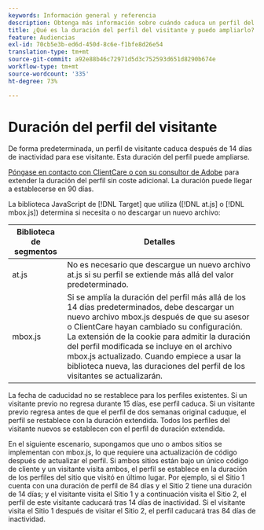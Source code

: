 ```yaml
---
keywords: Información general y referencia
description: Obtenga más información sobre cuándo caduca un perfil del visitante (de forma predeterminada, 14 días) en Adobe Target. La duración del perfil se puede ampliar poniéndose en contacto con Adobe Client Care.
title: ¿Qué es la duración del perfil del visitante y puedo ampliarlo?
feature: Audiencias
exl-id: 70cb5e3b-ed6d-450d-8c6e-f1bfe8d26e54
translation-type: tm+mt
source-git-commit: a92e88b46c72971d5d3c752593d651d8290b674e
workflow-type: tm+mt
source-wordcount: '335'
ht-degree: 73%

---
```


# Duración del perfil del visitante

De forma predeterminada, un perfil de visitante caduca después de 14 días de inactividad para ese visitante. Esta duración del perfil puede ampliarse.

[Póngase en contacto con ClientCare o con su consultor de Adobe](/help/cmp-resources-and-contact-information.md#reference_ACA3391A00EF467B87930A450050077C) para extender la duración del perfil sin coste adicional. La duración puede llegar a establecerse en 90 días.

La biblioteca JavaScript de [!DNL Target] que utiliza ([!DNL at.js] o [!DNL mbox.js]) determina si necesita o no descargar un nuevo archivo:

| Biblioteca de segmentos | Detalles |
|--- |--- |
| at.js | No es necesario que descargue un nuevo archivo at.js si su perfil se extiende más allá del valor predeterminado. |
| mbox.js | Si se amplía la duración del perfil más allá de los 14 días predeterminados, debe descargar un nuevo archivo mbox.js después de que su asesor o ClientCare hayan cambiado su configuración. La extensión de la cookie para admitir la duración del perfil modificada se incluye en el archivo mbox.js actualizado. Cuando empiece a usar la biblioteca nueva, las duraciones del perfil de los visitantes se actualizarán. |

La fecha de caducidad no se restablece para los perfiles existentes. Si un visitante previo no regresa durante 15 días, ese perfil caduca. Si un visitante previo regresa antes de que el perfil de dos semanas original caduque, el perfil se restablece con la duración extendida. Todos los perfiles del visitante nuevos se establecen con el perfil de duración extendida.

En el siguiente escenario, supongamos que uno o ambos sitios se implementan con mbox.js, lo que requiere una actualización de código después de actualizar el perfil. Si ambos sitios están bajo un único código de cliente y un visitante visita ambos, el perfil se establece en la duración de los perfiles del sitio que visitó en último lugar. Por ejemplo, si el Sitio 1 cuenta con una duración de perfil de 84 días y el Sitio 2 tiene una duración de 14 días; y el visitante visita el Sitio 1 y a continuación visita el Sitio 2, el perfil de este visitante caducará tras 14 días de inactividad. Si el visitante visita el Sitio 1 después de visitar el Sitio 2, el perfil caducará tras 84 días de inactividad.
